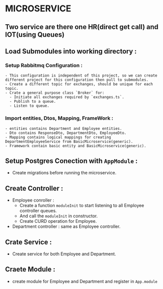 # MICROSERVICE
## Two service are there one HR(direct get call) and IOT(using Queues)



<!-- hoe i created it -->
## Load Submodules into working directory :

  ### Setup Rabbitmq Configuration :
    - This configuration is independent of this project, so we can create different project for this configuration then pull to submodules.
    - Create a different topic for exchanges, should be unique for each topic.
    - Crate a general purpose class `Broker` for:
      - Initiate all exchanges required by `exchanges.ts`.
      - Publish to a queue.
      - Listen to queue.

  ### Import entities, Dtos, Mapping, FrameWork :
    - entities contains Department and Employee entities.
    - Dto contains ResponseDto, DepartmentDto, EmployeeDto.
    - Mapping contains logical mappings for creating DepartmentEmployeeService from BasicMicroservice(generic).
    - Framework contain basic entity and BasicMicroservice(generic).

## Setup Postgres Conection with `AppModule` :
  - Create migrations before running the microservice.

## Create Controller :
  - Employee conroller :
    - Create a function `moduleInit` to start listening to all Employee controller queues.
    - And call the `moduleInit` in constructor.
    - Create CURD operation for Employee.
  - Department controller : same as Employee controller.

## Crate Service :
  - Create service for both Employee and Department.

## Craete Module :
  - create module for Employee and Department and register in `App.module`
